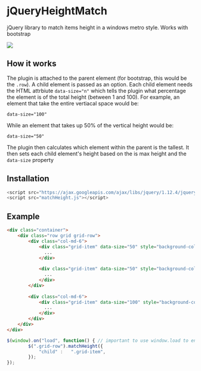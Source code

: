 # jQueryHeightMatch
jQuery library to match items height in a windows metro style. Works with bootstrap

![](http://brettgregson.com/github/matchHeight.png "")


## How it works

The plugin is attached to the parent element (for bootstrap, this would be the `.row`). A child element is passed as an option. Each child element needs the HTML attrbiute `data-size="n"` which tells the plugin what percentage the element is of the total height (between 1 and 100). For example, an element that take the entire vertiacal space would be:

`data-size="100"`

While an element that takes up 50% of the vertical height would be:

`data-size="50"`

The plugin then calculates which element within the parent is the tallest. It then sets each child element's height based on the is max height and the `data-size` property

## Installation
```javascript
<script src="https://ajax.googleapis.com/ajax/libs/jquery/1.12.4/jquery.min.js"></script>
<script src="matchHeight.js"></script>
```

## Example

```html
<div class="container">
    <div class="row grid grid-row">
        <div class="col-md-6">
            <div class="grid-item" data-size="50" style="background-color: #0F0;">
              ...
            </div>
            
            <div class="grid-item" data-size="50" style="background-color: #00F;">
              ...
            </div>
        </div>
        
        <div class="col-md-6">
            <div class="grid-item" data-size="100" style="background-color: #F00;">
              ...
            </div>
        </div>
    </div>
</div>
```

```javascript
$(window).on("load", function() { // important to use window.load to ensure elements heights are set
		$(".grid-row").matchHeight({
			"child"	:	".grid-item",
		});
});
```

